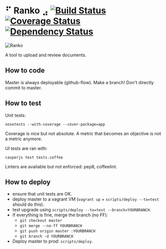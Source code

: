 # ⠋ Ranko ⣠ [![Build Status](https://img.shields.io/travis/cloverfeed/ranko.svg)](http://travis-ci.org/cloverfeed/ranko) [![Coverage Status](https://img.shields.io/coveralls/cloverfeed/ranko.svg)](https://coveralls.io/r/cloverfeed/ranko) [![Dependency Status](https://img.shields.io/gemnasium/cloverfeed/ranko.svg)](https://gemnasium.com/cloverfeed/ranko)

![Ranko](https://i.imgur.com/QxAyIvW.jpg)

A tool to upload and review documents.

## How to code

Master is always deployable (github-flow).
Make a branch! Don't directly commit to master.

## How to test

Unit tests:

    nosetests --with-coverage --cover-package=app

Coverage is nice but not absolute. A metric that becomes an objective is not a
metric anymore.

UI tests are ran with:

    casperjs test tests.coffee

Linters are available but not enforced: pep8, coffeelint.

## How to deploy

  - ensure that unit tests are OK.
  - deploy master to a vagrant VM (`vagrant up` + `scripts/deploy --to=test` should do this).
  - test upgrade using `scripts/deploy --to=test --branch=YOURBRANCH`.
  - If everything is fine, merge the branch (no FF):
    - `git checkout master`
    - `git merge --no-ff YOURBRANCH`
    - `git push origin master :YOURBRANCH`
    - `git branch -d YOURBRANCH`
  - Deploy master to prod: `scripts/deploy`.

